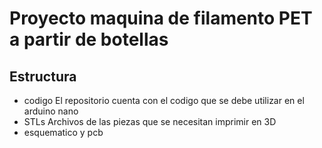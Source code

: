 # Proyecto maquina de filamento PET a partir de botellas

## Estructura
- codigo
El repositorio cuenta con el codigo que se debe utilizar en el arduino nano
- STLs
Archivos de las piezas que se necesitan imprimir en 3D
- esquematico y pcb
